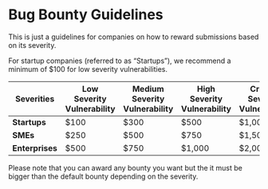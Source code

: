 # Bug Bounty Guidelines

This is just a guidelines for companies on how to reward submissions based on its severity.

For startup companies (referred to as “Startups”), we recommend a minimum of $100 for low severity vulnerabilities.

| Severities | Low Severity Vulnerability | Medium Severity Vulnerability | High Severity Vulnerability | Critical Severity Vulnerability |
| --- | --- | --- | --- | --- |
| **Startups** | $100 | $300 | $500 | $1,000 |
| **SMEs** | $250 | $500 | $750 | $1,500 |
| **Enterprises** | $500 | $750 | $1,000 | $2,000 |

Please note that you can award any bounty you want but the it must be bigger than the default bounty depending on the severity.
